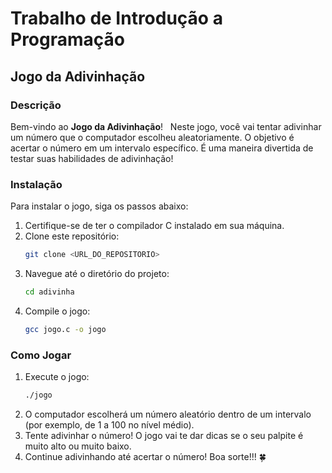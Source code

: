 # Trabalho de Introdução a Programação

## Jogo da Adivinhação

### Descrição
Bem-vindo ao **Jogo da Adivinhação**! &nbsp; Neste jogo, você vai tentar adivinhar um número que o computador escolheu aleatoriamente. O objetivo é acertar o número em um intervalo específico. É uma maneira divertida de testar suas habilidades de adivinhação!

### Instalação
Para instalar o jogo, siga os passos abaixo:
1. Certifique-se de ter o compilador C instalado em sua máquina.
2. Clone este repositório:
   ```bash
   git clone <URL_DO_REPOSITORIO>
   ```
3. Navegue até o diretório do projeto:
   ```bash
   cd adivinha
   ```
4. Compile o jogo:
   ```bash
   gcc jogo.c -o jogo
   ```

### Como Jogar
1. Execute o jogo:
   ```bash
   ./jogo
   ```
2. O computador escolherá um número aleatório dentro de um intervalo (por exemplo, de 1 a 100 no nível médio).
3. Tente adivinhar o número! O jogo vai te dar dicas se o seu palpite é muito alto ou muito baixo.
4. Continue adivinhando até acertar o número! Boa sorte!!! 🍀
